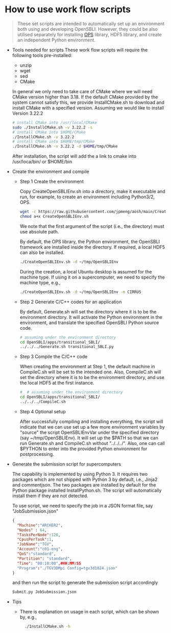 # How to use work flow scripts

> These set scripts are intended to automatically set up an environment both using and developing OpenSBLI. However, they could be also utilised separately for installing [OPS](https://github.com/OP-DSL/OPS) library, HDF5 library, and create an independent Python environment.

- Tools needed for scripts
  These work flow scripts will require the following tools pre-installed:

  - unzip
  - wget
  - sed
  - CMake

  In general we only need to take care of CMake where we will need CMake version higher than 3.18. If the default CMake provided by the system cannot satisfy this, we provide InstallCMake.sh to download and install CMake with a specified version. Assuming we would like to install Version 3.22.2

  ```bash
  # install CMake into /usr/local/CMake
  sudo ./InstallCMake.sh -v 3.22.2 -s
  # install CMake into $HOME/CMake
  ./InstallCMake.sh -v 3.22.2
  # install CMake into $HOME/tmp/CMake
  ./InstallCMake.sh -v 3.22.2 -d $HOME/tmp/CMake

  ```
  After installation, the script will add the a link to cmake into /usr/loca/bin/ or $HOME/bin
- Create the environment and compile

  - Step 1 Create the environment

    Copy CreateOpenSBLIEnv.sh into a directory, make it executable and run, for example, to create an environment including Python3/2, OPS.

    ```bash
    wget -c https://raw.githubusercontent.com/jpmeng/aosh/main/CreateOpenSBLIEnv.sh
    chmod a+x CreateOpenSBLIEnv.sh
    ```

    We note that the first argument of the script (i.e., the directory) must use absolute path.

    By default, the OPS library, the Python environment, the OpenSBLI framework are installed inside the directory. If required, a local HDF5 can also be installed.

    ```bash
    ./CreateOpenSBLIEnv.sh -d ~/tmp/OpenSBLIEnv
    ```
    During the creation, a local Ubuntu desktop is assumed for the machine type. If using it on a supercomputer, we need to specify the machine type, e.g.,

    ```bash
    ./CreateOpenSBLIEnv.sh -d ~/tmp/OpenSBLIEnv -m CIRRUS
    ```
  - Step 2 Generate C/C++ codes for an application

    By default, Generate.sh will set the directory where it is to be the environment directory. It will activate the Python environment in the environment, and translate the specified OpenSBLI Python source code.

    ```bash
    # assuming under the environment directory
    cd OpenSBLI/apps/transitional_SBLI/
    ../../../Generate.sh transitional_SBLI.py
    ```
  - Step 3 Compile the C/C++ code

    When creating the environment at Step 1, the default machine in CompileC.sh will be set to the intended one. Also, CompileC.sh will set the directory where it is to be the environment directory, and use the local HDF5 at the first instance.

    ```bash
    #  # assuming under the environment directory
    cd OpenSBLI/apps/transitional_SBLI/
    ../../../CompileC.sh
    ```
  - Step 4 Optional setup
  
    After successfully compiling and installing everything, the script will indicate that we can use set up a few more environment variables by "source" the script OpenSBLIEnvVar under the specified directory (say ~/tmp/OpenSBLIEnv). It will set up the $PATH so that we can run Generate.sh and CompileC.sh without "../../../". Also, one can call $PYTHON to enter into the provided Python environment for postprocessing. 

- Generate the submission script for supercomputers

  The capability is implemented by using Python 3. It requires two packages which are not shipped with Python 3 by default, i.e., Jinja2 and commentjson. The two packages are installed by default for the Python package installed InstallPython.sh. The script will automatically install them if they are not detected.

  To use script, we need to specify the job in a JSON format file, say "JobSubmission.json"

  ```json
  {
    "Machine":"ARCHER2",
    "Nodes" : 64,
    "TasksPerNode":128,
    "CpusPerTask":1,
    "JobName":"TGV",
    "Account":"c01-eng",
    "QoS":"standard",
    "Partition": "standard",
    "Time": "00:10:00",#HH:MM:SS
    "Program":"./TGV3DMpi Config=tgv3d1024.json"
  }
  ```
  and then run the script to generate the submission script accordingly

  ```bash
  Submit.py JobSubmission.json
  ```
- Tips

  - There is explanation on usage in each script, which can be shown by, e.g.,

    ```bash
      ./InstallCMake.sh -h
    ```
